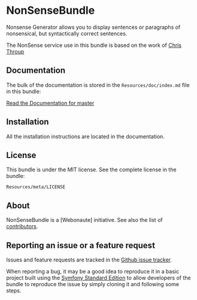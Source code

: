 NonSenseBundle
===============================

Nonsense Generator allows you to display sentences or paragraphs of nonsensical, but syntactically correct sentences.

The NonSense service use in this bundle is based on the work of [Chris Throup](http://www.throup.org.uk/random_nonsense.php)

Documentation
-------------

The bulk of the documentation is stored in the `Resources/doc/index.md`
file in this bundle:

[Read the Documentation for master](https://github.com/Webonaute/NonSenseBundle/blob/master/Resources/doc/index.md)

Installation
------------

All the installation instructions are located in the documentation.

License
-------

This bundle is under the MIT license. See the complete license in the bundle:

    Resources/meta/LICENSE

About
-----

NonSenseBundle is a [Webonaute] initiative.
See also the list of [contributors](https://github.com/Webonaute/NonSenseBundle/contributors).

Reporting an issue or a feature request
---------------------------------------

Issues and feature requests are tracked in the [Github issue tracker](https://github.com/Webonaute/NonSenseBundle/issues).

When reporting a bug, it may be a good idea to reproduce it in a basic project
built using the [Symfony Standard Edition](https://github.com/symfony/symfony-standard)
to allow developers of the bundle to reproduce the issue by simply cloning it
and following some steps.

